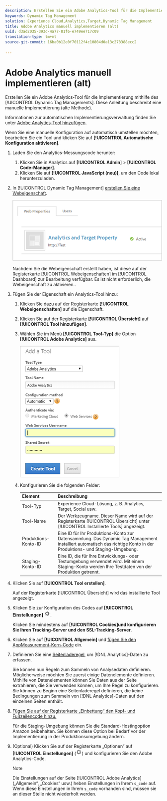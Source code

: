 ```yaml
---
description: Erstellen Sie ein Adobe Analytics-Tool für die Implementierung mithilfe des Dynamic Tag Managements. Diese Anleitung beschreibt eine manuelle Implementierung (alte Methode).
keywords: Dynamic Tag Management
solution: Experience Cloud,Analytics,Target,Dynamic Tag Management
title: Adobe Analytics manuell implementieren (alt)
uuid: d3ad2035-393d-4a77-81f6-e749ee717c09
translation-type: tm+mt
source-git-commit: 16ba0b12e0f70112f4c10804d0a13c278388ecc2

---
```



# Adobe Analytics manuell implementieren (alt)

Erstellen Sie ein Adobe Analytics-Tool für die Implementierung mithilfe des [!UICONTROL Dynamic Tag Managements]. Diese Anleitung beschreibt eine manuelle Implementierung (alte Methode).

Informationen zur automatischen Implementierungsverwaltung finden Sie unter [Adobe Analytics-Tool hinzufügen](/help/implement/c-implement-with-dtm/c-aa-tool/analytics-dtm.md).

Wenn Sie eine manuelle Konfiguration auf automatisch umstellen möchten, bearbeiten Sie ein Tool und klicken Sie auf **[!UICONTROL Automatische Konfiguration aktivieren]**.

1. Laden Sie den Analytics-Messungscode herunter:
   1. Klicken Sie in Analytics auf **[!UICONTROL Admin**] &gt; **[!UICONTROL Code-Manager]**.
   1. Klicken Sie auf **[!UICONTROL JavaScript (neu)]**, um den Code lokal herunterzuladen.
1. In [!UICONTROL Dynamic Tag Management] [erstellen Sie eine Webeigenschaft](/help/implement/c-implement-with-dtm/t-create-web-property.md).

   ![](assets/dtm-property.png)

   Nachdem Sie die Webeigenschaft erstellt haben, ist diese auf der Registerkarte [!UICONTROL Webeigenschaften] im [!UICONTROL Dashboard] zur Bearbeitung verfügbar. Es ist nicht erforderlich, die Webeigenschaft zu aktivieren..

1. Fügen Sie der Eigenschaft ein Analytics-Tool hinzu:
   1. Klicken Sie dazu auf der Registerkarte **[!UICONTROL Webeigenschaften]** auf die Eigenschaft.
   1. Klicken Sie auf der Registerkarte **[!UICONTROL Übersicht]** auf **[!UICONTROL Tool hinzufügen]**.
   1. Wählen Sie im Menü **[!UICONTROL Tool-Typ]** die Option **[!UICONTROL Adobe Analytics]** aus.

      ![](assets/dtm-add-analytics-tool.png)

   1. Konfigurieren Sie die folgenden Felder:

      | Element | Beschreibung |
      |---|---|
      | Tool-Typ | Experience Cloud-Lösung, z. B. Analytics, Target, Social usw. |
      | Tool-Name | Der Werkzeugname. Dieser Name wird auf der Registerkarte [!UICONTROL Übersicht] unter [!UICONTROL Installierte Tools] angezeigt. |
      | Produktions-Konto-ID | Eine ID für Ihr Produktions-Konto zur Datensammlung. Das Dynamic Tag Management installiert automatisch das richtige Konto in der Produktions- und Staging-Umgebung. |
      | Staging-Konto-ID | Eine ID, die für Ihre Entwicklungs- oder Testumgebung verwendet wird. Mit einem Staging-Konto werden Ihre Testdaten von der Produktion getrennt. |

1. Klicken Sie auf **[!UICONTROL Tool erstellen]**.

   Auf der Registerkarte [!UICONTROL Übersicht] wird das installierte Tool angezeigt.

1. Klicken Sie zur Konfiguration des Codes auf **[!UICONTROL Einstellungen]** ![](assets/settings_gear.png).

   Klicken Sie mindestens auf **[!UICONTROL Cookies]und konfigurieren Sie Ihren Tracking-Server und den SSL-Tracking-Server.**

1. Klicken Sie auf **[!UICONTROL Allgemein]** und [fügen Sie den AppMeasurement-Kern-Code](/help/implement/c-implement-with-dtm/c-aa-tool/t-appmeasurement-code.md) ein.
1. Definieren Sie eine [Seitenladeregel](/help/implement/c-implement-with-dtm/c-rules/t-rules-create.md), um [!DNL Analytics]-Daten zu erfassen.

   Sie können nun Regeln zum Sammeln von Analysedaten definieren. Möglicherweise möchten Sie zuerst einige Datenelemente definieren. Mithilfe von Datenelementen können Sie Daten aus der Seite extrahieren, die Sie verwenden können, um Ihre Regel zu konfigurieren. Sie können zu Beginn eine Seitenladeregel definieren, die keine Bedingungen zum Sammeln von [!DNL Analytics]-Daten auf den einzelnen Seiten enthält.
1. [Fügen Sie auf der Registerkarte „Einbettung“ den Kopf- und Fußzeilencode hinzu.](/help/implement/c-implement-with-dtm/c-headers-footers/t-header-footer-code.md)

   Für die Staging-Umgebung können Sie die Standard-Hostingoption Amazon beibehalten. Sie können diese Option bei Bedarf vor der Implementierung in der Produktionsumgebung ändern.
1. (Optional) Klicken Sie auf der Registerkarte „Optionen“ auf **[!UICONTROL Einstellungen]** (![](assets/settings_gear.png)) und konfigurieren Sie den Adobe Analytics-Code.

   >[!NOTE]
   >
   >Die Einstellungen auf der Seite [!UICONTROL Adobe Analytics] („Allgemein“, „Cookies“ usw.) heben Einstellungen in Ihrem `s_code` auf. Wenn diese Einstellungen in Ihrem `s_code` vorhanden sind, müssen sie an dieser Stelle nicht wiederholt werden.

